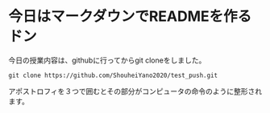 # 今日はマークダウンでREADMEを作るドン

今日の授業内容は、githubに行ってからgit cloneをしました。

```
git clone https://github.com/ShouheiYano2020/test_push.git
```

アポストロフィを３つで囲むとその部分がコンピュータの命令のように整形されます。

